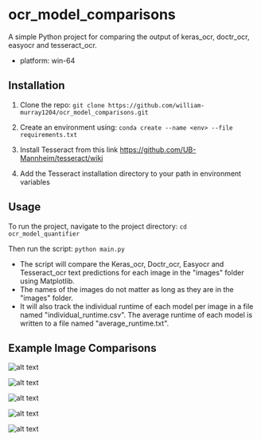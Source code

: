 # ocr_model_comparisons
A simple Python project for comparing the output of keras_ocr, doctr_ocr, easyocr and tesseract_ocr.
* platform: win-64

## Installation
1. Clone the repo: 
    ```git clone https://github.com/william-murray1204/ocr_model_comparisons.git```
2. Create an environment using:
    ```conda create --name <env> --file requirements.txt```

3. Install Tesseract from this link https://github.com/UB-Mannheim/tesseract/wiki
4. Add the Tesseract installation directory to your path in environment variables 


## Usage
To run the project, navigate to the project directory: ```cd ocr_model_quantifier```

Then run the script:
```python main.py```


* The script will compare the Keras_ocr, Doctr_ocr, Easyocr and Tesseract_ocr text predictions for each image in the "images" folder using Matplotlib. 
* The names of the images do not matter as long as they are in the "images" folder.
* It will also track the individual runtime of each model per image in a file named "individual_runtime.csv". The average runtime of each model is written to a file named "average_runtime.txt".

## Example Image Comparisons

![alt text](https://github.com/william-murray1204/ocr_model_quantifier/blob/main/github_example_images/example_1.PNG)

![alt text](https://github.com/william-murray1204/ocr_model_quantifier/blob/main/github_example_images/example_2.PNG)

![alt text](https://github.com/william-murray1204/ocr_model_quantifier/blob/main/github_example_images/example_3.PNG)

![alt text](https://github.com/william-murray1204/ocr_model_quantifier/blob/main/github_example_images/example_4.PNG)

![alt text](https://github.com/william-murray1204/ocr_model_quantifier/blob/main/github_example_images/example_5.PNG)
